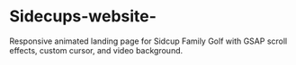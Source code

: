 # Sidecups-website-
Responsive animated landing page for Sidcup Family Golf with GSAP scroll effects, custom cursor, and video background.
